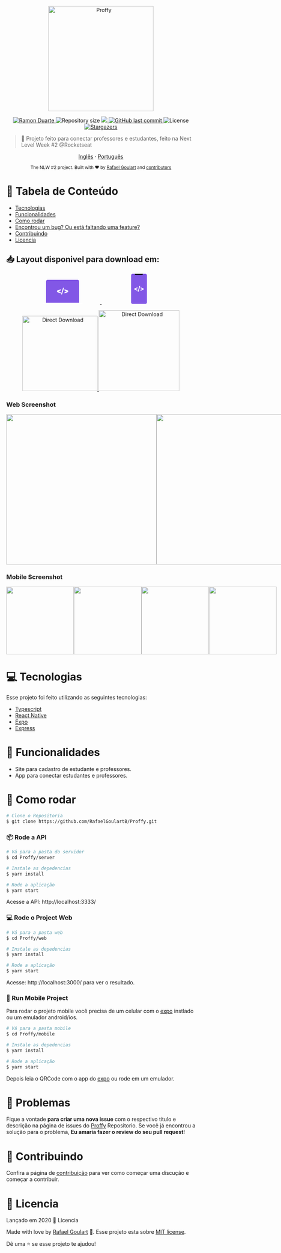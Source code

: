 <p align="center">
   <img src="https://github.com/RafaelGoulartB/Proffy/blob/master/.github/logo.png" alt="Proffy" width="280"/>
</p>

<p align="center">	
   <a href="https://www.linkedin.com/in/ramon-duarte-91b77a15a/">
      <img alt="Ramon Duarte" src="https://img.shields.io/badge/-RafaelGoulartB-8257E5?style=flat&logo=Linkedin&logoColor=white" />
   </a>
  <img alt="Repository size" src="https://img.shields.io/github/repo-size/RafaelGoulartB/proffy?color=774DD6">

  <a aria-label="Completed" href="https://nextlevelweek.com/episodios/omnistack/edicao/2">
    <img src="https://img.shields.io/badge/Proffy-NLW 2.0-8257E5?logo=data:image/png;base64,iVBORw0KGgoAAAANSUhEUgAAABAAAAAQCAMAAAAoLQ9TAAAALVBMVEVHcExxWsF0XMJzXMJxWcFsUsD///9jRrzY0u6Xh9Gsn9n39fyMecy0qd2bjNJWBT0WAAAABHRSTlMA2Do606wF2QAAAGlJREFUGJVdj1cWwCAIBLEsRU3uf9xobDH8+GZwUYi8i6ucJwrxKE+7D0G9Q4vlYqtmCSjndr4CgCgzlyFgfKfKCVO0LrPKjmiqMxGXkJwNnXskqWG+1oSM+BSwD8f29YLNjvx/OQrn+g99oQSoNmt3PgAAAABJRU5ErkJggg=="></img>
  </a>
  <a href="https://github.com/RafaelGoulartB/proffy/commits/master">
    <img alt="GitHub last commit" src="https://img.shields.io/github/last-commit/RafaelGoulartB/proffy?color=774DD6">
  </a> 
  <img alt="License" src="https://img.shields.io/badge/license-MIT-8257E5">
  <a href="https://github.com/RafaelGoulartB/proffy/stargazers">
    <img alt="Stargazers" src="https://img.shields.io/github/stars/RafaelGoulartB/proffy?color=8257E5&logo=github">
  </a>
</p>

> :rocket: Projeto feito para conectar professores e estudantes, feito na Next Level Week #2 @Rocketseat

<p align="center">
    <a href="README.md">Inglês</a>
    ·
    <a href="README-pt.md">Português</a>
 </p>

<div align="center">
  <sub>The NLW #2 project. Built with ❤︎ by
    <a href="https://github.com/RafaelGoulartB">Rafael Goulart</a> and
    <a href="https://github.com/RafaelGoulartB/Proffy/graphs/contributors">
      contributors
    </a>
  </sub>
</div>

# :pushpin: Tabela de Conteúdo

* [Tecnologias](#computer-tecnologias)
* [Funcionalidades](#rocket-funcionalidades)
* [Como rodar](#construction_worker-como-rodar)
* [Encontrou um bug? Ou está faltando uma feature?](#bug-problemas)
* [Contribuindo](#tada-contribuindo)
* [Licencia](#closed_book-licencia)

<h2 align="left"> 📥 Layout disponivel para download em: </h2>
<p align="center">
    <a title="Ir para Figma Web" alt="Ir para Figma Web" href="https://www.figma.com/file/GHGS126t7WYjnPZdRKChJF/Proffy-Web/duplicate">
        <svg width="200" height="64" viewBox="0 0 106 64" fill="none"><path d="M97 61V4.207a4.32 4.32 0 00-1.172-2.975A3.903 3.903 0 0093 0H13c-1.06 0-2.078.443-2.828 1.232A4.32 4.32 0 009 4.207V61h88z" fill="#8257E6"></path><path d="M0 61h106v1.5c0 .398-.385.78-1.071 1.06-.685.282-1.615.44-2.584.44H3.655c-.97 0-1.899-.158-2.584-.44C.385 63.28 0 62.899 0 62.5V61zM41.733 30.643l6.06 2.095v3.495L38 32.135v-3.029l9.793-4.098v3.483l-6.06 2.152zM51.383 39h-2.648l5.506-18H56.9l-5.517 18zM64.289 30.61l-6.027-2.107v-3.484L68 29.118v3.028l-9.738 4.099V32.76l6.027-2.152z" fill="#fff"></path></svg>
    </a>
   <a title="Ir para Figma Mobile" alt="Ir para Figma Mobile" href="https://www.figma.com/file/e33KvgUpFdunXxJjHnK7CG/Proffy-Mobile/duplicate">
       <svg width="200" height="80" viewBox="0 0 43 80" fill="none"><path d="M38.384 80H3.838C1.718 80 0 78.115 0 75.79V4.21C0 1.886 1.718 0 3.838 0h34.546c2.12 0 3.838 1.885 3.838 4.21v71.58c0 2.325-1.718 4.21-3.838 4.21z" fill="#8257E6"></path><path d="M10 0h21.273v.273a3 3 0 01-3 3H13a3 3 0 01-3-3V0z" fill="#121214"></path><path d="M11.93 40.556l4.938 1.81v3.02l-7.98-3.541v-2.617l7.98-3.542v3.01l-4.937 1.86zM19.793 47.778h-2.157l4.486-15.556h2.166l-4.495 15.556zM30.31 40.526l-4.911-1.82v-3.01l7.934 3.541v2.618L25.4 45.397v-3.011l4.91-1.86z" fill="#fff"></path></svg>
    </a>
</p>
<p align="center">
    <a title="Download .fig Web" href="https://s3.us-west-2.amazonaws.com/secure.notion-static.com/17c8198d-4e67-4838-b18b-440cd2fdf37e/Proffy_Web.fig?X-Amz-Algorithm=AWS4-HMAC-SHA256&X-Amz-Credential=AKIAT73L2G45O3KS52Y5%2F20200804%2Fus-west-2%2Fs3%2Faws4_request&X-Amz-Date=20200804T053236Z&X-Amz-Expires=86400&X-Amz-Signature=ba4ac9b73aca8c78671e5a872403d63b58e4ad69e3fd2d50b0ca57797173906d&X-Amz-SignedHeaders=host&response-content-disposition=filename%20%3D%22Proffy_Web.fig%22">
        <img alt="Direct Download" src="https://img.shields.io/badge/Download Web-black?style=flat-square&logo=figma&logoColor=red" width="200px" />
    </a>
    <a title="Download .fig Mobile" href="https://s3.us-west-2.amazonaws.com/secure.notion-static.com/736336db-c43b-4319-ab44-594da9fb6cd0/Proffy_Mobile.fig?X-Amz-Algorithm=AWS4-HMAC-SHA256&X-Amz-Credential=AKIAT73L2G45O3KS52Y5%2F20200804%2Fus-west-2%2Fs3%2Faws4_request&X-Amz-Date=20200804T053403Z&X-Amz-Expires=86400&X-Amz-Signature=01373fafe79f7e8ab5377c5f097e0268631e4a933cb1733dd8138e1bf66a8b09&X-Amz-SignedHeaders=host&response-content-disposition=filename%20%3D%22Proffy_Mobile.fig%22">
        <img alt="Direct Download" src="https://img.shields.io/badge/Download Mobile-black?style=flat-square&logo=figma&logoColor=red" width="215px"/>
    </a>
</p>

### Web Screenshot
<div style="display: flex; flex-direction: 'row'; align-items: 'center';">
   <img src="https://github.com/RafaelGoulartB/Proffy/blob/master/.github/web-landing.png" width="400px">
   <img src="https://github.com/RafaelGoulartB/Proffy/blob/master/.github/web-list.png" width="400px">
</div>

### Mobile Screenshot
<div style="display: flex; flex-direction: 'row';">
   <img src="https://github.com/RafaelGoulartB/Proffy/blob/master/.github/mobile-splash.png" width="180">
   <img src="https://github.com/RafaelGoulartB/Proffy/blob/master/.github/mobile-onboarding.png" width="180">
   <img src="https://github.com/RafaelGoulartB/Proffy/blob/master/.github/mobile-home.png" width="180">
   <img src="https://github.com/RafaelGoulartB/Proffy/blob/master/.github/mobile-favoritos.png" width="180">
</div>

# :computer: Tecnologias
Esse projeto foi feito utilizando as seguintes tecnologias:
<ul>
  <li><a href="https://www.typescriptlang.org/">Typescript</a></li>
  <li><a href="https://reactnative.dev/">React Native</a></li>
  <li><a href="https://expo.io/">Expo</a></li>
  <li><a href="https://expressjs.com/en/api.html#express">Express</a></li>
</ul>

# :rocket: Funcionalidades

* Site para cadastro de estudante e professores.
* App para conectar estudantes e professores.

# :construction_worker: Como rodar
```bash
# Clone o Repositoria
$ git clone https://github.com/RafaelGoulartB/Proffy.git
```
### 📦 Rode a API

```bash
# Vá para a pasta do servidor
$ cd Proffy/server

# Instale as depedencias
$ yarn install

# Rode a aplicação
$ yarn start
```
Acesse a API: http://localhost:3333/

### 💻 Rode o Project Web

```bash
# Vá para a pasta web
$ cd Proffy/web

# Instale as depedencias
$ yarn install

# Rode a aplicação
$ yarn start
```
Acesse: http://localhost:3000/ para ver o resultado.

### 📱 Run Mobile Project
Para rodar o projeto mobile você precisa de um celular com o [expo](https://play.google.com/store/apps/details?id=host.exp.exponent) instlado ou um emulador android/ios.

```bash
# Vá para a pasta mobile
$ cd Proffy/mobile

# Instale as depedencias
$ yarn install

# Rode a aplicação
$ yarn start
```
Depois leia o QRCode com o app do [expo](https://play.google.com/store/apps/details?id=host.exp.exponent) ou rode em um emulador.


# :bug: Problemas

Fique a vontade **para criar uma nova issue** com o respectivo titulo e descrição na página de issues do [Proffy](https://github.com/RafaelGoulartB/Proffy/issues) Repositorio. Se você já encontrou a solução para o problema, **Eu amaria fazer o review do seu pull request**!

# :tada: Contribuindo

Confira a página de [contribuição](https://github.com/RafaelGoulartB/Proffy/blob/master/CONTRIBUTING.md) para ver como começar uma discução e começar a contribuir.

# :closed_book: Licencia

Lançado em 2020 :closed_book: Licencia

Made with love by [Rafael Goulart](https://github.com/RafaelGoulartB) 🚀.
Esse projeto esta sobre [MIT license](https://github.com/RafaelGoulartB/Proffy/master/LICENSE).


Dê uma ⭐️ se esse projeto te ajudou!
